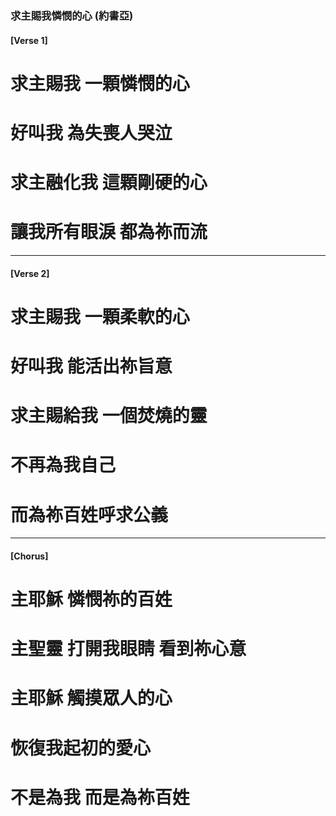 ### 求主賜我憐憫的心 (約書亞)
#### [Verse 1]
# 求主賜我 一顆憐憫的心
# 好叫我 為失喪人哭泣
# 求主融化我 這顆剛硬的心
# 讓我所有眼淚 都為祢而流

--- 

#### [Verse 2]
# 求主賜我 一顆柔軟的心
# 好叫我 能活出祢旨意
# 求主賜給我 一個焚燒的靈
# 不再為我自己 
# 而為祢百姓呼求公義

--- 

#### [Chorus]
# 主耶穌 憐憫祢的百姓
# 主聖靈 打開我眼睛 看到祢心意
# 主耶穌 觸摸眾人的心
# 恢復我起初的愛心
# 不是為我 而是為祢百姓